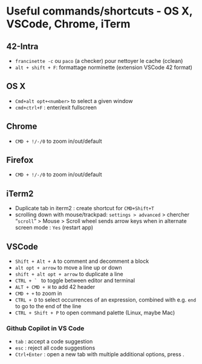 # Useful commands/shortcuts - OS X, VSCode, Chrome, iTerm

## 42-Intra
- `francinette -c` ou `paco` (a checker) pour nettoyer le cache (cclean)
- `alt + shift + F`: formattage norminette (extension VSCode 42 format)

## OS X
- `Cmd+alt opt+<number>` to select a given window
- `cmd+ctrl+F` : enter/exit fullscreen

## Chrome
- `CMD + !/-/0` to zoom in/out/default

## Firefox
- `CMD + !/-/0` to zoom in/out/default

## iTerm2
- Duplicate tab in iterm2 : create shortcut for `CMD+Shift+T`
- scrolling down with mouse/trackpad: `settings > advanced` > chercher “`scroll`” > Mouse > Scroll wheel sends arrow keys when in alternate screen mode : `Yes` (restart app)

## VSCode
- `Shift + Alt + A` to comment and decomment a block
- `alt opt + arrow` to move a line up or down
- `shift + alt opt + arrow` to duplicate a line
- ``CTRL + ` `` to toggle between editor and terminal
- `ALT + CMD + H` to add 42 header
- `CMD + +`  to zoom in
- `CTRL + D` to select occurrences of an expression, combined with e.g. `end` to go to the end of the line
- `CTRL + Shift + P` to open command palette (Linux, maybe Mac)

### Github Copilot in VS Code
- `tab` : accept a code suggestion
- `esc` : reject all code suggestions
- `Ctrl+Enter` : open a new tab with multiple additional options, press .